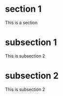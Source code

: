 # section 1
This is a section

# subsection 1
This is subsection 2

# subsection 2
This is subsection 2
